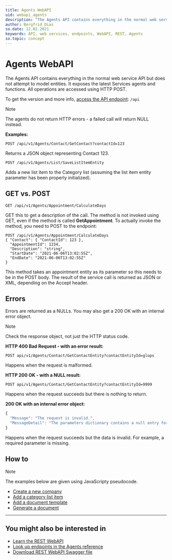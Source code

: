 ```yaml
---
title: Agents WebAPI
uid: webapi_agents
description: "The Agents API contains everything in the normal web service API but does not attempt to model entities."
author: Bergfrid Dias
so.date: 12.02.2021
keywords: API, web services, endpoints, WebAPI, REST, Agents
so.topic: concept
---
```


# Agents WebAPI

The Agents API contains everything in the normal web service API but does not attempt to model entities. It exposes the latest Services agents and functions. All operations are accessed using HTTP POST.

To get the version and more info, [access the API endpoint][7]: `/api`

> [!NOTE]
> The agents do not return HTTP errors - a failed call will return NULL instead.

**Examples:**

```http
POST /api/v1/Agents/Contact/GetContact?contactId=123
```

Returns a JSON object representing Contact 123.

```http
POST /api/v1/Agents/List/SaveListItemEntity
```

Adds a new list item to the Category list (assuming the list item entity parameter has been properly initialized).

## GET vs. POST

`GET /api/v1/Agents/Appointment/CalculateDays`

GET this to get a description of the call. The method is not invoked using GET, even if the method is called **GetAppointment**. To actually invoke the method, you need to POST to the endpoint:

```http
POST /api/v1/Agents/Appointment/CalculateDays
{ "Contact": { "ContactId": 123 },
  "AppointmentId": 1234,
  "Description": "string",
  "StartDate": "2021-06-06T13:02:55Z",
  "EndDate": "2021-06-06T13:02:55Z"
}
```

This method takes an appointment entity as its parameter so this needs to be in the POST body. The result of the service call is returned as JSON or XML, depending on the Accept header.

## Errors

Errors are returned as a NULLs. You may also get a 200 OK with an internal error object.

> [!NOTE]
> Check the response object, not just the HTTP status code.

**HTTP 400 Bad Request - with an error result:**

```http
POST api/v1/Agents/Contact/GetContactEntity?contactEntityId=glops
```

Happens when the request is malformed.

**HTTP 200 OK - with a NULL result:**

```http
POST api/v1/Agents/Contact/GetContactEntity?contactEntityId=9999
```

Happens when the request succeeds but there is nothing to return.

**200 OK with an internal error object:**

```javascript
{
  "Message": "The request is invalid.",
  "MessageDetail": "The parameters dictionary contains a null entry for parameter 'contactEntityId'."
}
```

Happens when the request succeeds but the data is invalid. For example, a required parameter is missing.

## How to

> [!NOTE]
> The examples below are given using JavaScripty pseudocode.

* [Create a new company][2]
* [Add a category list item][3]
* [Add a document template][4]
* [Generate a document][5]

---

## You might also be interested in

* [Learn the REST WebAPI][1]
* [Look up endpoints in the Agents reference][8]
* [Download REST WebAPI Swagger file][6]

<!-- Referenced links -->
[1]: ../rest-webapi/index.md
[2]: ../../../../company/howto/services/create-contact-webapi-agents.md
[3]: ../../../../company/howto/services/add-catlist-item-webapi-agents.md
[4]: ../../../../document/howto/agents-web-api/add-document-template.md
[5]: ../../../../document/howto/agents-web-api/generate-document.md
[6]: ../../../../assets/downloads/api/Swagger-v1-Agents.zip
[7]: ../get-webapi-version.md
[8]: ../../../reference/restful/agent/index.md
